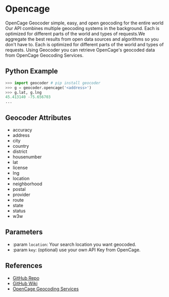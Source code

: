 # Opencage

OpenCage Geocoder simple, easy, and open geocoding for the entire world
Our API combines multiple geocoding systems in the background.
Each is optimized for different parts of the world and types of requests.We aggregate the best results from open data sources and algorithms so you don't have to.
Each is optimized for different parts of the world and types of requests.
Using Geocoder you can retrieve OpenCage's geocoded data from OpenCage Geocoding Services.

## Python Example

```python
>>> import geocoder # pip install geocoder
>>> g = geocoder.opencage('<address>')
>>> g.lat, g.lng
45.413140 -75.656703
...
```

## Geocoder Attributes

* accuracy
* address
* city
* country
* district
* housenumber
* lat
* license
* lng
* location
* neighborhood
* postal
* provider
* route
* state
* status
* w3w

## Parameters

* :param ``location``: Your search location you want geocoded.
* :param ``key``: (optional) use your own API Key from OpenCage.

## References

* [GitHub Repo](https://github.com/DenisCarriere/geocoder)
* [GitHub Wiki](https://github.com/DenisCarriere/geocoder/wiki)
* [OpenCage Geocoding Services](http://geocoder.opencagedata.com/api.html)
